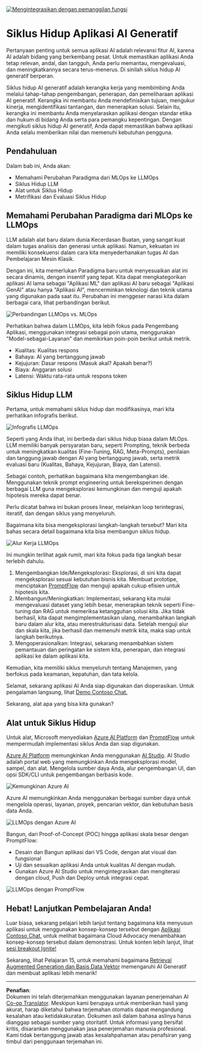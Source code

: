 <!--
CO_OP_TRANSLATOR_METADATA:
{
  "original_hash": "b9d32511b27373a1b21b5789d4fda057",
  "translation_date": "2025-10-17T20:46:52+00:00",
  "source_file": "14-the-generative-ai-application-lifecycle/README.md",
  "language_code": "id"
}
-->
[![Mengintegrasikan dengan pemanggilan fungsi](../../../translated_images/14-lesson-banner.066d74a31727ac121eeac06376a068a397d8e335281e63ce94130d11f516e46b.id.png)](https://youtu.be/ewtQY_RJrzs?si=dyJ2bjiljH7UUHCh)

# Siklus Hidup Aplikasi AI Generatif

Pertanyaan penting untuk semua aplikasi AI adalah relevansi fitur AI, karena AI adalah bidang yang berkembang pesat. Untuk memastikan aplikasi Anda tetap relevan, andal, dan tangguh, Anda perlu memantau, mengevaluasi, dan meningkatkannya secara terus-menerus. Di sinilah siklus hidup AI generatif berperan.

Siklus hidup AI generatif adalah kerangka kerja yang membimbing Anda melalui tahap-tahap pengembangan, penerapan, dan pemeliharaan aplikasi AI generatif. Kerangka ini membantu Anda mendefinisikan tujuan, mengukur kinerja, mengidentifikasi tantangan, dan menerapkan solusi. Selain itu, kerangka ini membantu Anda menyelaraskan aplikasi dengan standar etika dan hukum di bidang Anda serta para pemangku kepentingan. Dengan mengikuti siklus hidup AI generatif, Anda dapat memastikan bahwa aplikasi Anda selalu memberikan nilai dan memenuhi kebutuhan pengguna.

## Pendahuluan

Dalam bab ini, Anda akan:

- Memahami Perubahan Paradigma dari MLOps ke LLMOps
- Siklus Hidup LLM
- Alat untuk Siklus Hidup
- Metrifikasi dan Evaluasi Siklus Hidup

## Memahami Perubahan Paradigma dari MLOps ke LLMOps

LLM adalah alat baru dalam dunia Kecerdasan Buatan, yang sangat kuat dalam tugas analisis dan generasi untuk aplikasi. Namun, kekuatan ini memiliki konsekuensi dalam cara kita menyederhanakan tugas AI dan Pembelajaran Mesin Klasik.

Dengan ini, kita memerlukan Paradigma baru untuk menyesuaikan alat ini secara dinamis, dengan insentif yang tepat. Kita dapat mengkategorikan aplikasi AI lama sebagai "Aplikasi ML" dan aplikasi AI baru sebagai "Aplikasi GenAI" atau hanya "Aplikasi AI", mencerminkan teknologi dan teknik utama yang digunakan pada saat itu. Perubahan ini menggeser narasi kita dalam berbagai cara, lihat perbandingan berikut.

![Perbandingan LLMOps vs. MLOps](../../../translated_images/01-llmops-shift.29bc933cb3bb0080a562e1655c0c719b71a72c3be6252d5c564b7f598987e602.id.png)

Perhatikan bahwa dalam LLMOps, kita lebih fokus pada Pengembang Aplikasi, menggunakan integrasi sebagai poin utama, menggunakan "Model-sebagai-Layanan" dan memikirkan poin-poin berikut untuk metrik.

- Kualitas: Kualitas respons
- Bahaya: AI yang bertanggung jawab
- Kejujuran: Dasar respons (Masuk akal? Apakah benar?)
- Biaya: Anggaran solusi
- Latensi: Waktu rata-rata untuk respons token

## Siklus Hidup LLM

Pertama, untuk memahami siklus hidup dan modifikasinya, mari kita perhatikan infografis berikut.

![Infografis LLMOps](../../../translated_images/02-llmops.70a942ead05a7645db740f68727d90160cb438ab71f0fb20548bc7fe5cad83ff.id.png)

Seperti yang Anda lihat, ini berbeda dari siklus hidup biasa dalam MLOps. LLM memiliki banyak persyaratan baru, seperti Prompting, teknik berbeda untuk meningkatkan kualitas (Fine-Tuning, RAG, Meta-Prompts), penilaian dan tanggung jawab dengan AI yang bertanggung jawab, serta metrik evaluasi baru (Kualitas, Bahaya, Kejujuran, Biaya, dan Latensi).

Sebagai contoh, perhatikan bagaimana kita mengembangkan ide. Menggunakan teknik prompt engineering untuk bereksperimen dengan berbagai LLM guna mengeksplorasi kemungkinan dan menguji apakah hipotesis mereka dapat benar.

Perlu dicatat bahwa ini bukan proses linear, melainkan loop terintegrasi, iteratif, dan dengan siklus yang menyeluruh.

Bagaimana kita bisa mengeksplorasi langkah-langkah tersebut? Mari kita bahas secara detail bagaimana kita bisa membangun siklus hidup.

![Alur Kerja LLMOps](../../../translated_images/03-llm-stage-flows.3a1e1c401235a6cfa886ed6ba04aa52a096a545e1bc44fa54d7d5983a7201892.id.png)

Ini mungkin terlihat agak rumit, mari kita fokus pada tiga langkah besar terlebih dahulu.

1. Mengembangkan Ide/Mengeksplorasi: Eksplorasi, di sini kita dapat mengeksplorasi sesuai kebutuhan bisnis kita. Membuat prototipe, menciptakan [PromptFlow](https://microsoft.github.io/promptflow/index.html?WT.mc_id=academic-105485-koreyst) dan menguji apakah cukup efisien untuk hipotesis kita.
2. Membangun/Meningkatkan: Implementasi, sekarang kita mulai mengevaluasi dataset yang lebih besar, menerapkan teknik seperti Fine-tuning dan RAG untuk memeriksa ketangguhan solusi kita. Jika tidak berhasil, kita dapat mengimplementasikan ulang, menambahkan langkah baru dalam alur kita, atau merestrukturisasi data. Setelah menguji alur dan skala kita, jika berhasil dan memenuhi metrik kita, maka siap untuk langkah berikutnya.
3. Mengoperasionalkan: Integrasi, sekarang menambahkan sistem pemantauan dan peringatan ke sistem kita, penerapan, dan integrasi aplikasi ke dalam aplikasi kita.

Kemudian, kita memiliki siklus menyeluruh tentang Manajemen, yang berfokus pada keamanan, kepatuhan, dan tata kelola.

Selamat, sekarang aplikasi AI Anda siap digunakan dan dioperasikan. Untuk pengalaman langsung, lihat [Demo Contoso Chat.](https://nitya.github.io/contoso-chat/?WT.mc_id=academic-105485-koreys)

Sekarang, alat apa yang bisa kita gunakan?

## Alat untuk Siklus Hidup

Untuk alat, Microsoft menyediakan [Azure AI Platform](https://azure.microsoft.com/solutions/ai/?WT.mc_id=academic-105485-koreys) dan [PromptFlow](https://microsoft.github.io/promptflow/index.html?WT.mc_id=academic-105485-koreyst) untuk mempermudah implementasi siklus Anda dan siap digunakan.

[Azure AI Platform](https://azure.microsoft.com/solutions/ai/?WT.mc_id=academic-105485-koreys) memungkinkan Anda menggunakan [AI Studio](https://ai.azure.com/?WT.mc_id=academic-105485-koreys). AI Studio adalah portal web yang memungkinkan Anda mengeksplorasi model, sampel, dan alat. Mengelola sumber daya Anda, alur pengembangan UI, dan opsi SDK/CLI untuk pengembangan berbasis kode.

![Kemungkinan Azure AI](../../../translated_images/04-azure-ai-platform.80203baf03a12fa8b166e194928f057074843d1955177baf0f5b53d50d7b6153.id.png)

Azure AI memungkinkan Anda menggunakan berbagai sumber daya untuk mengelola operasi, layanan, proyek, pencarian vektor, dan kebutuhan basis data Anda.

![LLMOps dengan Azure AI](../../../translated_images/05-llm-azure-ai-prompt.a5ce85cdbb494bdf95420668e3464aae70d8b22275a744254e941dd5e73ae0d2.id.png)

Bangun, dari Proof-of-Concept (POC) hingga aplikasi skala besar dengan PromptFlow:

- Desain dan Bangun aplikasi dari VS Code, dengan alat visual dan fungsional
- Uji dan sesuaikan aplikasi Anda untuk kualitas AI dengan mudah.
- Gunakan Azure AI Studio untuk mengintegrasikan dan mengiterasi dengan cloud, Push dan Deploy untuk integrasi cepat.

![LLMOps dengan PromptFlow](../../../translated_images/06-llm-promptflow.a183eba07a3a7fdf4aa74db92a318b8cbbf4a608671f6b166216358d3203d8d4.id.png)

## Hebat! Lanjutkan Pembelajaran Anda!

Luar biasa, sekarang pelajari lebih lanjut tentang bagaimana kita menyusun aplikasi untuk menggunakan konsep-konsep tersebut dengan [Aplikasi Contoso Chat](https://nitya.github.io/contoso-chat/?WT.mc_id=academic-105485-koreyst), untuk melihat bagaimana Cloud Advocacy menambahkan konsep-konsep tersebut dalam demonstrasi. Untuk konten lebih lanjut, lihat [sesi breakout Ignite!](https://www.youtube.com/watch?v=DdOylyrTOWg)

Sekarang, lihat Pelajaran 15, untuk memahami bagaimana [Retrieval Augmented Generation dan Basis Data Vektor](../15-rag-and-vector-databases/README.md?WT.mc_id=academic-105485-koreyst) memengaruhi AI Generatif dan membuat aplikasi lebih menarik!

---

**Penafian**:  
Dokumen ini telah diterjemahkan menggunakan layanan penerjemahan AI [Co-op Translator](https://github.com/Azure/co-op-translator). Meskipun kami berupaya untuk memberikan hasil yang akurat, harap diketahui bahwa terjemahan otomatis dapat mengandung kesalahan atau ketidakakuratan. Dokumen asli dalam bahasa aslinya harus dianggap sebagai sumber yang otoritatif. Untuk informasi yang bersifat kritis, disarankan menggunakan jasa penerjemahan manusia profesional. Kami tidak bertanggung jawab atas kesalahpahaman atau penafsiran yang timbul dari penggunaan terjemahan ini.